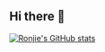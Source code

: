 ## Hi there 👋

<!--
**itsmeRonjie/itsmeRonjie** is a ✨ _special_ ✨ repository because its `README.md` (this file) appears on your GitHub profile.

Here are some ideas to get you started:

- 🔭 I’m currently working on ...
- 🌱 I’m currently learning ...
- 👯 I’m looking to collaborate on ...
- 🤔 I’m looking for help with ...
- 💬 Ask me about ...
- 📫 How to reach me: ...
- 😄 Pronouns: ...
- ⚡ Fun fact: ...
-->


[![Ronjie's GitHub stats](https://github-readme-stats.vercel.app/api?username=Ronjie)](https://github.com/itsmeRonjie/github-readme-stats)
